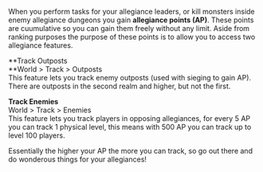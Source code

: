 ---
---
When you perform tasks for your allegiance leaders, or kill monsters inside enemy allegiance dungeons you gain **allegiance points (AP)**. These points are cuumulative so you can gain them freely without any limit. Aside from ranking purposes the purpose of these points is to allow you to access two allegiance features.

**Track Outposts  
**World > Track > Outposts  
This feature lets you track enemy outposts (used with sieging to gain AP). There are outposts in the second realm and higher, but not the first.

**Track Enemies**  
World > Track > Enemies  
This feature lets you track players in opposing allegiances, for every 5 AP you can track 1 physical level, this means with 500 AP you can track up to level 100 players.

Essentially the higher your AP the more you can track, so go out there and do wonderous things for your allegiances!
